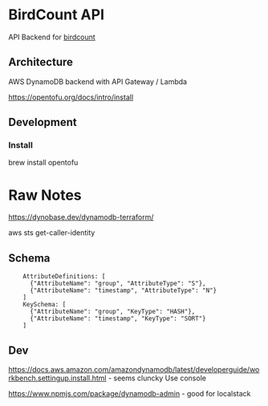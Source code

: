 # BirdCount API

API Backend for [birdcount](https://github.com/mlitwin/bird-count)

## Architecture

AWS DynamoDB backend with API Gateway / Lambda

https://opentofu.org/docs/intro/install

## Development

### Install

brew install opentofu

# Raw Notes

https://dynobase.dev/dynamodb-terraform/

aws sts get-caller-identity

## Schema

        AttributeDefinitions: [
          {"AttributeName": "group", "AttributeType": "S"},
          {"AttributeName": "timestamp", "AttributeType": "N"}
        ]
        KeySchema: [
          {"AttributeName": "group", "KeyType": "HASH"},
          {"AttributeName": "timestamp", "KeyType": "SORT"}
        ]

## Dev

https://docs.aws.amazon.com/amazondynamodb/latest/developerguide/workbench.settingup.install.html - seems cluncky
Use console

https://www.npmjs.com/package/dynamodb-admin - good for localstack
